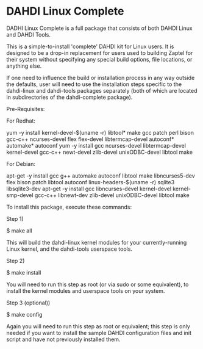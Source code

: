 DAHDI Linux Complete
====================
DADHI Linux Complete is a full package that consists of both DAHDI Linux
and DAHDI Tools.

This is a simple-to-install 'complete' DAHDI kit for Linux users. It is
designed to be a drop-in replacement for users used to building
Zaptel for their system without specifying any special build options,
file locations, or anything else.

If one need to influence the build or installation process in any way
outside the defaults, user will need to use the installation steps
specific to the dahdi-linux and dahdi-tools packages separately
(both of which are located in subdirectories of the dahdi-complete package).


Pre-Requisites:

For Redhat:

yum -y install kernel-devel-$(uname -r) libtool* make gcc patch perl bison gcc-c++ ncurses-devel flex flex-devel libtermcap-devel autoconf* automake* autoconf
yum -y install gcc ncurses-devel libtermcap-devel kernel-devel gcc-c++ newt-devel zlib-devel unixODBC-devel libtool make

For Debian:

apt-get -y install gcc g++ automake autoconf libtool make libncurses5-dev flex bison patch libtool autoconf linux-headers-$(uname -r) sqlite3 libsqlite3-dev
apt-get -y install gcc libncurses-devel kernel-devel kernel-smp-devel gcc-c++ libnewt-dev zlib-devel unixODBC-devel libtool make

To install this package, execute these commands:

Step 1)

$ make all

This will build the dahdi-linux kernel modules for your
currently-running Linux kernel, and the dahdi-tools userspace tools.

Step 2)

$ make install

You will need to run this step as root (or via sudo or some
equivalent), to install the kernel modules and userspace tools on your
system.

Step 3 (optional))

$ make config

Again you will need to run this step as root or equivalent; this step
is only needed if you want to install the sample DAHDI configuration
files and init script and have not previously installed them.

